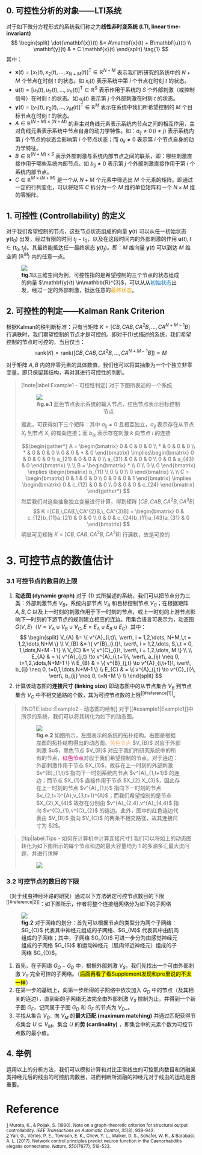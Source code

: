 ## 0. 可控性分析的对象——LTI系统
对于如下微分方程形式的系统我们称之为**线性非时变系统 (LTI, linear time-invariant)**
$$
\begin{split}
\dot{\mathbf{x}}(t) &= A\mathbf{x}(t) + B\mathbf{u}(t) \\
\mathbf{y}(t) & = C \mathbf{x}(t)
\end{split} \tag{1} 
$$
其中：
- $\mathbf{x}(t) = [x_{1}(t),x_{2}(t),\dots,x_{N+M}(t)]^{\text{T}} \in\mathbb{R}^{N+M}$ 表示我们所研究的系统中的 $N+M$ 个节点在时刻 $t$ 的状态。如 $x_{i}(t)$ 表示系统中第 $i$ 个节点在时刻 $t$ 的状态。
- $\mathbf{u}(t) = [u_{1}(t),u_{2}(t),\dots,u_{S}(t)]^{\text{T}}\in\mathbb{R}^{S}$ 表示作用于系统的 $S$ 个外部刺激（或控制信号）在时刻 $t$ 的状态。如 $u_{j}(t)$ 表示第 $j$ 个外部刺激在时刻 $t$ 的状态。
- $\mathbf{y}(t) = [y_{1}(t),y_{2}(t),\dots,y_{M}(t)]^{\text{T}}\in\mathbb{R}^{M}$ 表示在系统中我们所希望控制的 $M$ 个目标节点在时刻 $t$ 的状态。
- $A\in \mathbb{R}^{(N+M)\times(N+M)}$ 的非主对角线元素表示系统内节点之间的相互作用，主对角线元素表示系统中节点自身的动力学特性。如：$a_{ij}\neq 0 \,(i\neq j)$ 表示系统内第 $j$ 个节点的状态会影响第 $i$ 个节点状态；而 $a_{ii} \neq 0$ 表示第 $i$ 个节点自身的动力学特征。
- $B\in \mathbb{R}^{(N+M)\times S}$ 表示外部刺激与系统内部节点之间的联系，即：哪些刺激直接作用于哪些系统内部节点。如 $b_{ij} \neq 0$ 表示第 $j$ 个外部刺激直接作用于第 $i$ 个系统内部节点。
- $C\in \mathbb{R}^{M\times(N+M)}$ 是一个从 $N+M$ 个元素中筛选出 $M$ 个元素的矩阵。即通过一定的行列变化，可以将矩阵 $C$ 拆分为一个 $M$ 维的单位矩阵和一个 $N\times M$ 维的零矩阵。

## 1. 可控性 (Controllability) 的定义
对于我们希望控制的节点，这些节点状态组成的向量 $\mathbf{y}(t)$ 可以从任一初始状态 $\mathbf{y}(t_{0})$ 出发，经过有限的时间 $t_{f} - t_{0}$，以及在这段时间内的外部刺激的作用 $\mathbf{u}(t),\,t\in(t_{0},t_{f})$。其最终能抵达任一最终状态 $\mathbf{y}(t_{f})$。即：$M$ 维向量 $\mathbf{y}(t)$ 可以到达 $M$ 维空间 $(\mathbb{R}^{M})$ 内的任意一点。


<figure>
<img src="https://new-pic-zpp.oss-cn-guangzhou.aliyuncs.com/pic/202312191434226.svg"/>
<figcaption><strong>fig.1</strong>以三维空间为例，可控性指的是希望控制的三个节点的状态组成的向量 $\mathbf{y}(t) \in\mathbb{R}^{3}$，可以从从<font color=#0072B2>初始状态</font>出发，经过一定的外部刺激，抵达任意的<font color=#E69F00>最终状态</font>。</figcaption>
</figure>


## 2. 可控性的判定——Kalman Rank Criterion
根据Kalman的秩判断标准：只有当矩阵 $K = [CB,CAB, CA^{2}B, \dots, CA^{N+M-1}B]$ 行满秩时，我们期望控制的节点才是可控的。即对于$(1)$式描述的系统，我们希望控制的节点时可控的，当且仅当：
$$
\mathrm{rank}(K) = \mathrm{rank}([CB,CAB, CA^{2}B, \dots, CA^{N+M-1}B]) = M \tag{2} 
$$

对于矩阵 $A,B$ 内的非零元素的具体数值，我们也可以将其抽象为一个个独立非零变量。即只保留其结构，再对其进行可控性的判断。

<div id="example1"></div>

> [!note|label:Example1 - 可控性判定] 
> 对于下图所表述的一个系统
> 
> <figure><img src="https://new-pic-zpp.oss-cn-guangzhou.aliyuncs.com/pic/202312191515061.svg"/><figcaption style="text-align:center"><strong>fig.e.1</strong> 蓝色节点表示系统的输入节点，红色节点表示目标控制节点</figcaption></figure>
>
> 据此，可获得如下三个矩阵：其中 $a_{ij} \neq 0$ 且相互独立，$a_{ij}$ 表示存在从节点 $X_{j}$ 到节点 $X_{i}$ 的有向连接；而 $b_{ik}$ 表示存在刺激 $k$ 向节点 $i$ 的连接
> 
> $$\begin{gather*}  A =  \begin{bmatrix} 0  & 0 & 0  & 0  \\ * & 0 & 0 & 0 \\ * & 0 & 0 & 0 \\ 0 & 0 & * & 0 \end{bmatrix} \implies\begin{bmatrix} 0  & 0 & 0  & 0  \\ a_{21} & 0 & 0 & 0 \\ a_{31} & 0 & 0 & 0 \\ 0 & 0 & a_{43} & 0 \end{bmatrix}  \\ \\  B =  \begin{bmatrix} * \\ 0 \\ 0 \\ 0 \end{bmatrix} \implies \begin{bmatrix} b_{11}  \\ 0 \\ 0 \\ 0 \end{bmatrix} \\ \\ C =  \begin{bmatrix} 0 & 1  & 0 & 0 \\ 0 & 0 & 0 & 1 \end{bmatrix} \implies  \begin{bmatrix} 0 & c_{12}  & 0 & 0  \\ 0  & 0 & 0 & c_{24} \end{bmatrix} \end{gather*} $$
> 然后我们对这些抽象独立变量进行计算，得到矩阵 $[CB,CAB,CA^{2}B,CA^{3}B]$
> $$ K =[CB,\,CAB,\,CA^{2}B,\, CA^{3}B] =  \begin{bmatrix} 0  & c_{12}b_{11}a_{21}  & 0 & 0 \\ 0  & 0  & c_{24}b_{11}a_{43}a_{31} & 0 \end{bmatrix} $$
> 明显可见矩阵 $K = [CB,CAB,CA^{2}B,CA^{3}B]$ 行满秩，故是可控的



# 3. 可控节点的数值估计
### 3.1 可控节点的数目的上限
1. **动态图 (dynamic graph)** 对于 $(1)$ 式所描述的系统，我们可以把节点分为三类：外部刺激节点 $V_{B}$，系统内部节点 $V_{A}$ 和目标控制节点 $V_{C}$；在根据矩阵 $A,B,C$ 以及上一时刻的刺激作用于下一时刻的节点，或上一时刻的上游节点影响下一时刻的下游节点的规则建立相应的连边。用集合语言可表示为，动态图 $\tilde{G}(V,E)$（$V=V_{A}\cup V_{B} \cup V_{C},\, E = E_{A}\cup E_{B}\cup E_{C}$）其中：
	$$
	\begin{split}
	V_{A} &= \{ v^{A}_{i,t}\, \vert\, i = 1,2,\dots, N+M,\,t = 1,2,\dots,N+M \} \\
	V_{B} &= \{ v^{B}_{i,t}\, \vert\, i = 1,2,\dots, S,\,t = 0, 1,\dots,N+M -1 \} \\
	V_{C} &= \{ v^{C}_{i}\, \vert\, i = 1,2,\dots, M \}  \\ \\
	E_{A} & = \{ v^{A}_{j,t} \to v^{A}_{i,t+1}\, \vert\, a_{ij} \neq 0, t=1,2,\dots,N+M-1 \} \\
	E_{B} & = \{ v^{B}_{j,t} \to v^{A}_{i,t+1}\, \vert\, b_{ij} \neq 0, t=0,1,\dots,N+M-1 \} \\
	E_{C} & = \{ v^{A}_{j,t} \to v^{C}_{i}\, \vert\, b_{ij} \neq 0, t=N+M \} \\
	\end{split}
	$$
2. 计算该动态图的**连接尺寸 (linking size)** 即动态图中的从节点集合 $V_{B}$ 到节点集合 $V_{C}$ 中不相交通路的个数，其为可控节点数的上限<sup>[[#reference|1]]</sup>。


> [!NOTE|label:Example2 - 动态图的绘制] 
> 对于[[#example1|Example1]]中所示的系统，我们可以将其转化为如下的动态图。
> 
> <figure><img src="https://new-pic-zpp.oss-cn-guangzhou.aliyuncs.com/pic/202312191552118.svg"/><figcaption><strong>fig.e.2</strong> 如图所示，左图表示的系统的拓扑结构。右图是根据左图的拓扑结构得出的动态图。<font color=#FFB570>黄色节点</font> $V_{B}$ 对应于外部刺激 $u$，黑色节点 $V_{B}$ 对应于我们所研究系统中的所有的节点，<font color=#D80273>红色节点</font>对应于我们希望控制的节点。对于连边：外部刺激作用于节点 $X_{1}$，故存在上一时刻的外部刺激 $v^{B}_{1,t}$ 指向下一时刻系统内节点 $v^{A}_{1,t+1}$ 的连边；而节点 $X_{1}$ 直接作用于节点 $X_{2},X_{3}$，因此存在上一时刻的节点 $v^{A}_{1,t}$ 指向下一时刻的节点 $v_{2,t+1}^{A},v_{3,t+1}^{A}$；而我们希望控制的是节点 $X_{2},X_{4}$ 故存在分别由 $v^{A}_{2,4},v^{A}_{4,4}$ 指向 $v^{C}_{1},v^{C}_{2}$ 的连边。此外，图中的红色连边代表由 $V_{B}$ 指向 $V_{C}$ 的两条不相交路径，故其连接尺寸为 $2$。<strong></strong></figcaption></figure>


> [!tip|label:Tips - 如何在计算机中计算连接尺寸] 
> 我们可以将如上的动态图转化为如下图所示的每个节点和边的最大容量均为 $1$ 的多源多汇最大流问题，并进行求解
> 
> <figure><img src="https://new-pic-zpp.oss-cn-guangzhou.aliyuncs.com/pic/202312191612256.svg"/></figure>


### 3.2 可控节点的数目的下限
（对于线虫神经环路的研究）通过以下方法确定可控节点数目的下限<sup>[[#reference|2]]</sup>：如下图所示，作者将整个连接组网络分为如下的子网络

<figure>
<img src="https://new-pic-zpp.oss-cn-guangzhou.aliyuncs.com/pic/202312191650615.svg"/>
<figcaption><strong>fig.2</strong> 对于网络的划分：首先可以根据节点的类型分为两个子网络：$G_{O}$ 代表其中神经元组成的子网络、$G_{M}$ 代表其中由肌肉组成的子网络；其中，子网络 $G_{O}$ 可进一步分为由感觉神经元组成的子网络 $G_{S}$ 和运动神经元（肌肉邻近神经元）组成的子网络 $G_{D}$。</figcaption>
</figure>

 1. 首先，在子网络 $G_{O} - G_{D}$ 中，根据外部刺激 $V_{S}$，我们先找出一个可由外部刺激 $V_{S}$ 完全可控的子网络。（<mark>后面再看了看Supplement发现和pre里说的不太一样</mark>）
 2. 在第一步的基础上，向第一步所得的子网络中依次加入 $G_{D}$ 中的节点（及其相关的连边），直到新的子网络无法完全由外部刺激 $V_{S}$ 控制为止。并得到一个新子图 $G_{F}$，记同属于子图 $G_{D}$ 和 $G_{F}$ 的节点为 $V_{D-}$。
 3. 寻找从集合 $V_{D-}$ 向 $V_{M}$ 的**最大匹配 (maximum matching)** 并通过匹配获得节点集合 $U\subseteq V_{M}$。集合 $U$ 的**势 (cardinality)** ，即集合中的元素个数为可控节点数的最小值。


## 4. 举例
运用以上的分析方法，我们可以模拟计算和对比正常线虫的可控肌肉数目和消融某类神经元后的线虫的可控肌肉数目，进而判断所消融的神经元对于线虫的运动是否重要。

# Reference
<small>[1](https://ieeexplore.ieee.org/abstract/document/58507/) Murota, K., & Poljak, S. (1990). Note on a graph-theoretic criterion for structural output controllability. _IEEE Transactions on Automatic Control_, _35_(8), 939-942.</small> <br/>
<small>[2](https://doi.org/10.1038/nature24056) Yan, G., Vértes, P. E., Towlson, E. K., Chew, Y. L., Walker, D. S., Schafer, W. R., & Barabási, A. L. (2017). Network control principles predict neuron function in the Caenorhabditis elegans connectome. _Nature_, _550_(7677), 519-523.</small>  










